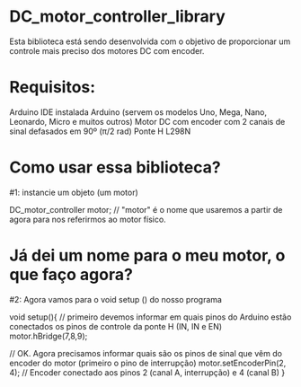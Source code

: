 # DC_motor_controller_library

Esta biblioteca está sendo desenvolvida com o objetivo de proporcionar um controle mais preciso dos motores DC com encoder. 


# Requisitos:
  Arduino IDE instalada
  Arduino (servem os modelos Uno, Mega, Nano, Leonardo, Micro e muitos outros)
  Motor DC com encoder com 2 canais de sinal defasados em 90º (π/2 rad)
  Ponte H L298N

# Como usar essa biblioteca?

#1: instancie um objeto  (um motor)

DC_motor_controller motor; // "motor" é o nome que usaremos a partir de agora para nos referirmos ao motor físico.

# Já dei um nome para o meu motor, o que faço agora?
#2: Agora vamos para o void setup () do nosso programa 

void setup(){
  // primeiro devemos informar em quais pinos do Arduino estão conectados os pinos de controle da ponte H (IN, IN e EN)
  motor.hBridge(7,8,9); 
  
  // OK. Agora precisamos informar quais são os pinos de sinal que vêm do encoder do motor (primeiro o pino de interrupção)
  motor.setEncoderPin(2, 4); // Encoder conectado aos pinos 2 (canal A, interrupção) e 4 (canal B)
}

